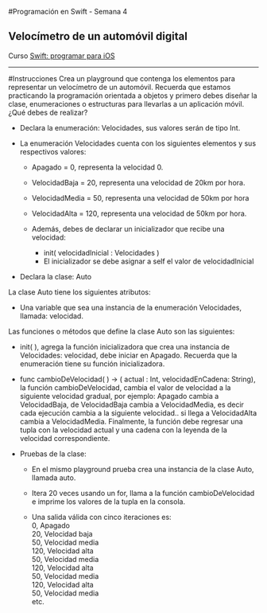 #Programación en Swift - Semana 4

## Velocímetro de un automóvil digital 
Curso [Swift: programar para iOS](https://www.coursera.org/learn/swift/home/week/4)


-------------------------------------------------------------------------------

#Instrucciones 
Crea un playground que contenga los elementos para
representar un velocímetro de un automóvil. Recuerda que estamos
practicando la programación orientada a objetos y primero debes diseñar
la clase, enumeraciones o estructuras para llevarlas a un aplicación
móvil. ¿Qué debes de realizar?   

* Declara la enumeración: Velocidades, sus valores serán de tipo Int.

* La enumeración Velocidades cuenta con los siguientes elementos y sus
respectivos valores:

    * Apagado = 0, representa la velocidad 0.

    * VelocidadBaja = 20, representa una velocidad de 20km por hora.

    * VelocidadMedia = 50, representa una velocidad de 50km por hora

    * VelocidadAlta = 120, representa una velocidad de 50km por hora.

    * Además, debes de declarar un inicializador que recibe una velocidad:

        * init( velocidadInicial : Velocidades )
        * El inicializador se debe asignar a self el valor de 
		velocidadInicial

* Declara la clase: Auto

La clase Auto tiene los siguientes atributos:

* Una variable que sea una instancia de la enumeración Velocidades,
	llamada: velocidad.

Las funciones o métodos que define la clase Auto son las siguientes:

* init( ), agrega la función inicializadora que crea una instancia
  de Velocidades: velocidad, debe iniciar en Apagado. Recuerda que la
  enumeración tiene su función inicializadora.

* func cambioDeVelocidad( ) -> ( actual : Int, velocidadEnCadena:
  String), la función cambioDeVelocidad, cambia el valor de velocidad a
  la siguiente velocidad gradual, por ejemplo: Apagado cambia a
  VelocidadBaja, de VelocidadBaja cambia a VelocidadMedia, es decir cada
  ejecución cambia a la siguiente velocidad.. si llega a VelocidadAlta
  cambia a VelocidadMedia. Finalmente, la función debe regresar una
  tupla con la velocidad actual y una cadena con la leyenda de la
  velocidad correspondiente.  

* Pruebas de la  clase: 
    * En el mismo playground prueba crea una instancia de
la clase Auto, llamada auto.  
 
    * Itera 20 veces usando un for, llama a la función cambioDeVelocidad e
  imprime los valores de la tupla en la consola.  
 
    *  Una salida válida con cinco iteraciones es:    
    0, Apagado    
    20, Velocidad baja  
    50, Velocidad media   
	120, Velocidad alta    
	50, Velocidad media   
	120, Velocidad alta    
	50, Velocidad media  
	120, Velocidad alta  
	50, Velocidad media  
	etc.  
 
 



